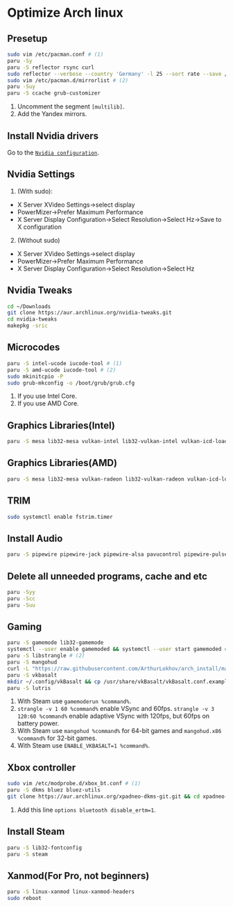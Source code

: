 # Optimize Arch linux


## Presetup
```sh
sudo vim /etc/pacman.conf # (1)
paru -Sy
paru -S reflector rsync curl
sudo reflector --verbose --country 'Germany' -l 25 --sort rate --save /etc/pacman.d/mirrorlist
sudo vim /etc/pacman.d/mirrorlist # (2)
paru -Suy
paru -S ccache grub-customizer
```
1. Uncomment the segment `[multilib]`.
2. Add the Yandex mirrors.

## Install Nvidia drivers
Go to the [`Nvidia configuration`](./nvidia_configuration.md).

## Nvidia Settings
1. (With sudo):
- X Server XVideo Settings->select display
- PowerMizer->Prefer Maximum Performance
- X Server Display Configuration->Select Resolution->Select Hz->Save to X configuration
2. (Without sudo)
- X Server XVideo Settings->select display
- PowerMizer->Prefer Maximum Performance
- X Server Display Configuration->Select Resolution->Select Hz

## Nvidia Tweaks
```sh
cd ~/Downloads
git clone https://aur.archlinux.org/nvidia-tweaks.git
cd nvidia-tweaks
makepkg -sric
```

## Microcodes
```sh
paru -S intel-ucode iucode-tool # (1)
paru -S amd-ucode iucode-tool # (2)
sudo mkinitcpio -P
sudo grub-mkconfig -o /boot/grub/grub.cfg
```

1. If you use Intel Core.
2. If you use AMD Core.

## Graphics Libraries(Intel)
```sh
paru -S mesa lib32-mesa vulkan-intel lib32-vulkan-intel vulkan-icd-loader lib32-vulkan-icd-loader
```


## Graphics Libraries(AMD)
```sh
paru -S mesa lib32-mesa vulkan-radeon lib32-vulkan-radeon vulkan-icd-loader lib32-vulkan-icd-loader
```

## TRIM
```sh
sudo systemctl enable fstrim.timer
```

## Install Audio
```sh
paru -S pipewire pipewire-jack pipewire-alsa pavucontrol pipewire-pulse alsa-utils
```

## Delete all unneeded programs, cache and etc
```sh
paru -Syy
paru -Scc
paru -Suu
```

## Gaming
```sh
paru -S gamemode lib32-gamemode
systemctl --user enable gamemoded && systemctl --user start gamemoded # (1)
paru -S libstrangle # (2)
paru -S mangohud
curl -L "https://raw.githubusercontent.com/ArthurLokhov/arch_install/master/configs/.config/MangoHud/MangoHud.conf" > ~/.config/MangoHud/MangoHud.conf # (3)
paru -S vkbasalt
mkdir ~/.config/vkBasalt && cp /usr/share/vkBasalt/vkBasalt.conf.example ~/.config/vkBasalt/vkBasalt.conf # (4)
paru -S lutris
```

1. With Steam use `gamemoderun %command%`.
2. `strangle -v 1 60 %command%` enable VSync and 60fps. `strangle -v 3 120:60 %command%` enable adaptive VSync with 120fps, but 60fps on battery power.
3. With Steam use `mangohud %command%` for 64-bit games and `mangohud.x86 %command%` for 32-bit games.
4. With Steam use `ENABLE_VKBASALT=1 %command%`.

## Xbox controller
```sh
sudo vim /etc/modprobe.d/xbox_bt.conf # (1)
paru -S dkms bluez bluez-utils
git clone https://aur.archlinux.org/xpadneo-dkms-git.git && cd xpadneo-dkms-git && makepkg -si
```

1. Add this line `options bluetooth disable_ertm=1`.

## Install Steam
```sh
paru -S lib32-fontconfig
paru -S steam
```

## Xanmod(For Pro, not beginners)
```sh
paru -S linux-xanmod linux-xanmod-headers
sudo reboot
```